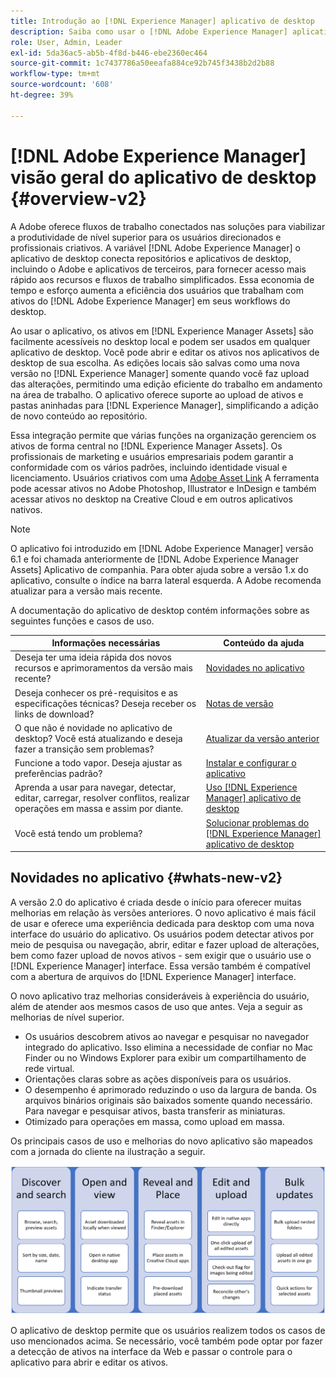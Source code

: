 ```yaml
---
title: Introdução ao [!DNL Experience Manager] aplicativo de desktop
description: Saiba como usar o [!DNL Adobe Experience Manager] aplicativo de desktop para otimizar os fluxos de trabalho de gerenciamento de ativos para usuários criativos ao usar [!DNL Adobe Experience Manager Assets] diretamente da área de trabalho.
role: User, Admin, Leader
exl-id: 5da36ac5-ab5b-4f8d-b446-ebe2360ec464
source-git-commit: 1c7437786a50eeafa884ce92b745f3438b2d2b88
workflow-type: tm+mt
source-wordcount: '608'
ht-degree: 39%

---
```


# [!DNL Adobe Experience Manager] visão geral do aplicativo de desktop {#overview-v2}

A Adobe oferece fluxos de trabalho conectados nas soluções para viabilizar a produtividade de nível superior para os usuários direcionados e profissionais criativos. A variável [!DNL Adobe Experience Manager] o aplicativo de desktop conecta repositórios e aplicativos de desktop, incluindo o Adobe e aplicativos de terceiros, para fornecer acesso mais rápido aos recursos e fluxos de trabalho simplificados. Essa economia de tempo e esforço aumenta a eficiência dos usuários que trabalham com ativos do [!DNL Adobe Experience Manager] em seus workflows do desktop.

Ao usar o aplicativo, os ativos em [!DNL Experience Manager Assets] são facilmente acessíveis no desktop local e podem ser usados em qualquer aplicativo de desktop. Você pode abrir e editar os ativos nos aplicativos de desktop de sua escolha. As edições locais são salvas como uma nova versão no [!DNL Experience Manager] somente quando você faz upload das alterações, permitindo uma edição eficiente do trabalho em andamento na área de trabalho. O aplicativo oferece suporte ao upload de ativos e pastas aninhadas para [!DNL Experience Manager], simplificando a adição de novo conteúdo ao repositório.

Essa integração permite que várias funções na organização gerenciem os ativos de forma central no [!DNL Experience Manager Assets]. Os profissionais de marketing e usuários empresariais podem garantir a conformidade com os vários padrões, incluindo identidade visual e licenciamento. Usuários criativos com uma [Adobe Asset Link](https://business.adobe.com/products/experience-manager/assets/adobe-asset-link.html) A ferramenta pode acessar ativos no Adobe Photoshop, Illustrator e InDesign e também acessar ativos no desktop na Creative Cloud e em outros aplicativos nativos.

>[!NOTE]
>
>O aplicativo foi introduzido em [!DNL Adobe Experience Manager] versão 6.1 e foi chamada anteriormente de [!DNL Adobe Experience Manager Assets] Aplicativo de companhia. Para obter ajuda sobre a versão 1.x do aplicativo, consulte o índice na barra lateral esquerda. A Adobe recomenda atualizar para a versão mais recente.

A documentação do aplicativo de desktop contém informações sobre as seguintes funções e casos de uso.

| Informações necessárias | Conteúdo da ajuda |
|--- |--- |
| Deseja ter uma ideia rápida dos novos recursos e aprimoramentos da versão mais recente? | [Novidades no aplicativo](#whats-new-v2) |
| Deseja conhecer os pré-requisitos e as especificações técnicas? Deseja receber os links de download? | [Notas de versão](release-notes.md) |
| O que não é novidade no aplicativo de desktop? Você está atualizando e deseja fazer a transição sem problemas? | [Atualizar da versão anterior](install-upgrade.md#upgrade-from-previous-version) |
| Funcione a todo vapor. Deseja ajustar as preferências padrão? | [Instalar e configurar o aplicativo](install-upgrade.md) |
| Aprenda a usar para navegar, detectar, editar, carregar, resolver conflitos, realizar operações em massa e assim por diante. | [Uso [!DNL Experience Manager] aplicativo de desktop](using.md) |
| Você está tendo um problema? | [Solucionar problemas do [!DNL Experience Manager] aplicativo de desktop](troubleshoot.md) |

## Novidades no aplicativo {#whats-new-v2}

A versão 2.0 do aplicativo é criada desde o início para oferecer muitas melhorias em relação às versões anteriores. O novo aplicativo é mais fácil de usar e oferece uma experiência dedicada para desktop com uma nova interface do usuário do aplicativo. Os usuários podem detectar ativos por meio de pesquisa ou navegação, abrir, editar e fazer upload de alterações, bem como fazer upload de novos ativos - sem exigir que o usuário use o [!DNL Experience Manager] interface. Essa versão também é compatível com a abertura de arquivos do [!DNL Experience Manager] interface.

O novo aplicativo traz melhorias consideráveis à experiência do usuário, além de atender aos mesmos casos de uso que antes. Veja a seguir as melhorias de nível superior.

* Os usuários descobrem ativos ao navegar e pesquisar no navegador integrado do aplicativo. Isso elimina a necessidade de confiar no Mac Finder ou no Windows Explorer para exibir um compartilhamento de rede virtual.
* Orientações claras sobre as ações disponíveis para os usuários.
* O desempenho é aprimorado reduzindo o uso da largura de banda. Os arquivos binários originais são baixados somente quando necessário. Para navegar e pesquisar ativos, basta transferir as miniaturas.
* Otimizado para operações em massa, como upload em massa.

Os principais casos de uso e melhorias do novo aplicativo são mapeados com a jornada do cliente na ilustração a seguir.

![Novidades da versão [!DNL Experience Manager] aplicativo de desktop](assets/aem_desktop_app_usecases_v2.png)

O aplicativo de desktop permite que os usuários realizem todos os casos de uso mencionados acima. Se necessário, você também pode optar por fazer a detecção de ativos na interface da Web e passar o controle para o aplicativo para abrir e editar os ativos.

